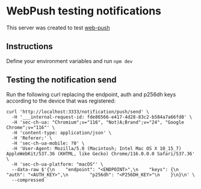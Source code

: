 # WebPush testing notifications

This server was created to test [web-push](https://developer.mozilla.org/en-US/docs/Web/API/PushManager)

## Instructions

Define your environment variables and run `npm dev`

## Testing the notification send
Run the following curl replacing the endpoint, auth and p256dh keys according to the device that was registered:

```
curl 'http://localhost:3333/notification/push/send' \
  -H '___internal-request-id: fde86566-e417-4d28-83c2-b584a7a66fd8' \
  -H 'sec-ch-ua: "Chromium";v="116", "Not)A;Brand";v="24", "Google Chrome";v="116"' \
  -H 'content-type: application/json' \
  -H 'Referer;' \
  -H 'sec-ch-ua-mobile: ?0' \
  -H 'User-Agent: Mozilla/5.0 (Macintosh; Intel Mac OS X 10_15_7) AppleWebKit/537.36 (KHTML, like Gecko) Chrome/116.0.0.0 Safari/537.36' \
  -H 'sec-ch-ua-platform: "macOS"' \
  --data-raw $'{\n    "endpoint": "<ENDPOINT>",\n    "keys": {\n        "auth": "<AUTH_KEY>",\n        "p256dh": "<P256DH_KEY>"\n    }\n}\n' \
  --compressed
```
